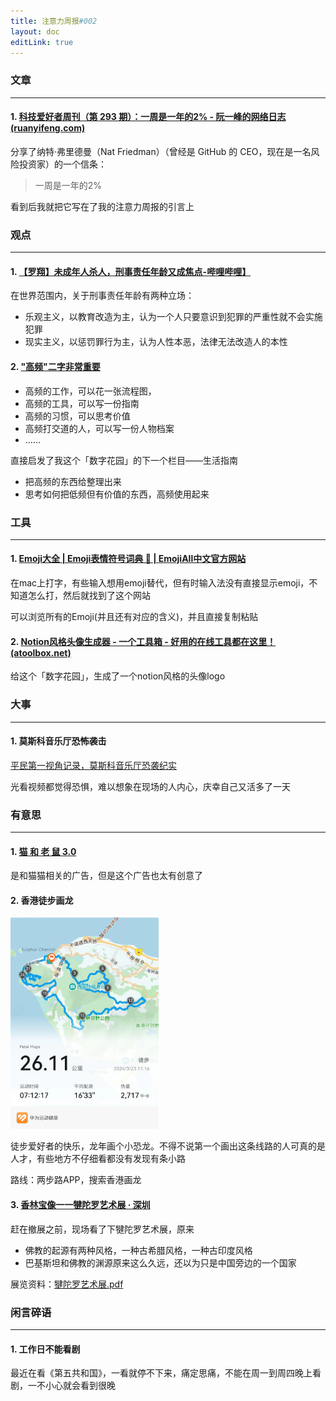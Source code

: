 ```yaml
---
title: 注意力周报#002
layout: doc
editLink: true
---
```


### 文章

---

#### 1. [科技爱好者周刊（第 293 期）：一周是一年的2% - 阮一峰的网络日志 (ruanyifeng.com)](https://www.ruanyifeng.com/blog/2024/03/weekly-issue-293.html)

分享了纳特·弗里德曼（Nat Friedman）（曾经是 GitHub 的 CEO，现在是一名风险投资家）的一个信条：

> 一周是一年的2%

看到后我就把它写在了我的注意力周报的引言上



### 观点

---

#### 1. [【罗翔】未成年人杀人，刑事责任年龄又成焦点-哔哩哔哩】](https://b23.tv/h5EJIvj)

在世界范围内，关于刑事责任年龄有两种立场：

- 乐观主义，以教育改造为主，认为一个人只要意识到犯罪的严重性就不会实施犯罪
- 现实主义，以惩罚罪行为主，认为人性本恶，法律无法改造人的本性



#### 2. ["高频"二字非常重要](https://m.okjike.com/originalPosts/65df78bc164d89e6018775bd?s=eyJ1IjoiNTg4NjNiODNlMjVmMzgwMDE1NmFiYTdiIn0%3D)

- 高频的工作，可以花一张流程图，
- 高频的工具，可以写一份指南
- 高频的习惯，可以思考价值
- 高频打交道的人，可以写一份人物档案
- ……

直接启发了我这个「数字花园」的下一个栏目——生活指南

- 把高频的东西给整理出来
- 思考如何把低频但有价值的东西，高频使用起来



### 工具

---

#### 1. [Emoji大全 | Emoji表情符号词典 📓 | EmojiAll中文官方网站](https://www.emojiall.com/zh-hans)

在mac上打字，有些输入想用emoji替代，但有时输入法没有直接显示emoji，不知道怎么打，然后就找到了这个网站

可以浏览所有的Emoji(并且还有对应的含义)，并且直接复制粘贴



#### 2. [Notion风格头像生成器 - 一个工具箱 - 好用的在线工具都在这里！ (atoolbox.net)](http://www.atoolbox.net/Tool.php?Id=1074)

给这个「数字花园」，生成了一个notion风格的头像logo



### 大事

---

#### 1. 莫斯科音乐厅恐怖袭击

[平民第一视角记录，莫斯科音乐厅恐袭纪实]( https://www.bilibili.com/video/BV1CC411b7Cg/?share_source=copy_web&vd_source=7fea3d1133489af62f3e3a849586ec16)

光看视频都觉得恐惧，难以想象在现场的人内心，庆幸自己又活多了一天



### 有意思

---

#### 1. [猫 和 老 鼠 3.0](https://www.bilibili.com/video/BV1Gu4m1M7ki/?share_source=copy_web&vd_source=7fea3d1133489af62f3e3a849586ec16)

是和猫猫相关的广告，但是这个广告也太有创意了



#### 2. 香港徒步画龙

<img src="./resources/images/image-20240324232229790.png" alt="image-20240324232229790" style="zoom: 33%;" />

徒步爱好者的快乐，龙年画个小恐龙。不得不说第一个画出这条线路的人可真的是人才，有些地方不仔细看都没有发现有条小路

路线：两步路APP，搜索香港画龙



#### 3.  [香林宝像一一犍陀罗艺术展 · 深圳](https://www.shenzhenmuseum.com/exhibitiondetail?clazzName=CmsExhibition&resId=9a1df9ccaae74e75b816aeeae42b9a09&type=2)

赶在撤展之前，现场看了下犍陀罗艺术展，原来

- 佛教的起源有两种风格，一种古希腊风格，一种古印度风格
- 巴基斯坦和佛教的渊源原来这么久远，还以为只是中国旁边的一个国家

展览资料：[犍陀罗艺术展.pdf](./resources/attachments/犍陀罗艺术展.pdf) 



### 闲言碎语

---

#### 1. 工作日不能看剧 

最近在看《第五共和国》，一看就停不下来，痛定思痛，不能在周一到周四晚上看剧，一不小心就会看到很晚


